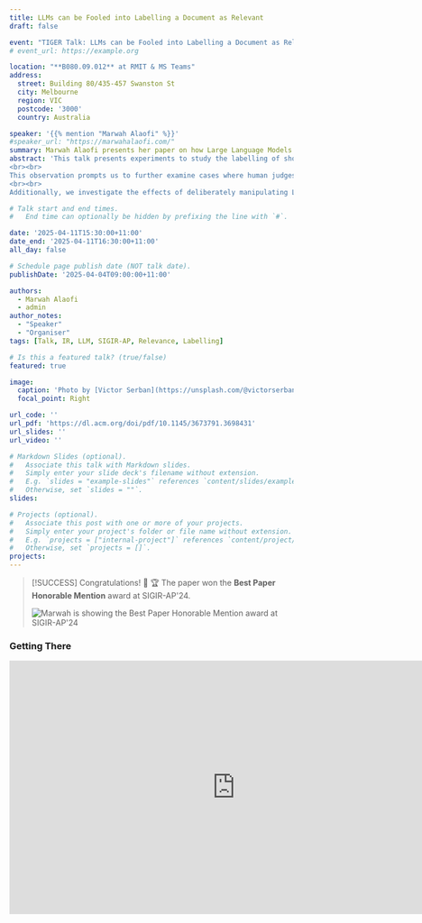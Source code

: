```yaml
---
title: LLMs can be Fooled into Labelling a Document as Relevant
draft: false

event: "TIGER Talk: LLMs can be Fooled into Labelling a Document as Relevant"
# event_url: https://example.org

location: "**B080.09.012** at RMIT & MS Teams"
address:
  street: Building 80/435-457 Swanston St
  city: Melbourne
  region: VIC
  postcode: '3000'
  country: Australia

speaker: '{{% mention "Marwah Alaofi" %}}'
#speaker_url: "https://marwahalaofi.com/"
summary: Marwah Alaofi presents her paper on how Large Language Models can be fooled into labelling a document as relevant. The paper won the **Best Paper Honorable Mention** award at SIGIR-AP'24.
abstract: 'This talk presents experiments to study the labelling of short texts (i.e., passages) for relevance, using multiple open-source and proprietary LLMs. While the overall agreement of some LLMs with human judgements is comparable to human-to-human agreement measured in previous research, LLMs are more likely to label passages as relevant compared to human judges, indicating that LLM labels denoting non-relevance are more reliable than those indicating relevance.
<br><br>
This observation prompts us to further examine cases where human judges and LLMs disagree, particularly when the human judge labels the passage as non-relevant and the LLM labels it as relevant. Results show a tendency for many LLMs to label passages that include the original query terms as relevant. We, therefore, conduct experiments to inject query words into random and irrelevant passages. The results demonstrate that LLMs are highly influenced by the presence of query words in the passages under assessment, even if the wider passage has no relevance to the query. This tendency of LLMs to be fooled by the mere presence of query words demonstrates a weakness in our current measures of LLM labelling: relying on overall agreement misses important patterns of failures. There is a real risk of bias in LLM-generated relevance labels and, therefore, a risk of bias in rankers trained on those labels.
<br><br>
Additionally, we investigate the effects of deliberately manipulating LLMs by instructing them to label passages as relevant. We find that such manipulation influences the performance of some LLMs, highlighting the critical need to consider potential vulnerabilities when deploying LLMs in real-world applications.'

# Talk start and end times.
#   End time can optionally be hidden by prefixing the line with `#`.

date: '2025-04-11T15:30:00+11:00'
date_end: '2025-04-11T16:30:00+11:00'
all_day: false

# Schedule page publish date (NOT talk date).
publishDate: '2025-04-04T09:00:00+11:00'

authors:
  - Marwah Alaofi
  - admin
author_notes:
  - "Speaker"
  - "Organiser"
tags: [Talk, IR, LLM, SIGIR-AP, Relevance, Labelling]

# Is this a featured talk? (true/false)
featured: true

image:
  caption: 'Photo by [Victor Serban](https://unsplash.com/@victorserban?utm_content=creditCopyText&utm_medium=referral&utm_source=unsplash") on [Unsplash](https://unsplash.com/photos/woman-in-blue-and-white-dress-SgAqgz9tEKw?utm_content=creditCopyText&utm_medium=referral&utm_source=unsplash")'
  focal_point: Right

url_code: ''
url_pdf: 'https://dl.acm.org/doi/pdf/10.1145/3673791.3698431'
url_slides: ''
url_video: ''

# Markdown Slides (optional).
#   Associate this talk with Markdown slides.
#   Simply enter your slide deck's filename without extension.
#   E.g. `slides = "example-slides"` references `content/slides/example-slides.md`.
#   Otherwise, set `slides = ""`.
slides:

# Projects (optional).
#   Associate this post with one or more of your projects.
#   Simply enter your project's folder or file name without extension.
#   E.g. `projects = ["internal-project"]` references `content/project/deep-learning/index.md`.
#   Otherwise, set `projects = []`.
projects:
---
```


<!-- {{% cta cta_link="https://events.teams.microsoft.com/event/9f405cc9-49a6-45b6-bf61-5d9fb7f8eb44@d1323671-cdbe-4417-b4d4-bdb24b51316b" cta_text="Register Now →" cta_new_tab="true" %}} -->

<!-- {{% callout warning %}} -->
<!-- The date and time for this talk is to be announced soon. -->
<!-- {{% /callout %}} -->

> [!SUCCESS] Congratulations! 🎉
> 🏆 The paper won the **Best Paper Honorable Mention** award at SIGIR-AP'24.
> 
> ![Marwah is showing the Best Paper Honorable Mention award at SIGIR-AP'24](/uploads/talks/11-Apr-2025/award.jpg "The paper won the Best Paper Honorable Mention award at SIGIR-AP'24.<br>Source: [
Prof. Mark Sanderson's LinkedIn Post.](https://www.linkedin.com/posts/marksandersonresearcher_many-congratulations-to-marwah-alaofi-on-activity-7273106582949785601-6fJz/)")

<!-- > [!MEMO] -->
<!-- > The **shared resources** will be available after the talk. Stay tuned! -->
<!-- > -->

### Getting There

<iframe src="https://www.google.com/maps/embed?pb=!1m18!1m12!1m3!1d3152.222093623283!2d144.96027981258027!3d-37.80826657186005!2m3!1f0!2f0!3f0!3m2!1i1024!2i768!4f13.1!3m3!1m2!1s0x6ad642cb67178b05%3A0xe5c2160ff784f314!2sBuilding%2080%20(Swanston%20Academic%20Building)%20-%20RMIT%20University!5e0!3m2!1sen!2sau!4v1738711638555!5m2!1sen!2sau" width="800" height="450" style="border:0;" allowfullscreen="" loading="lazy" referrerpolicy="no-referrer-when-downgrade"></iframe>
